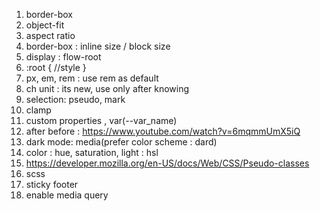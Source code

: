 1. border-box
2. object-fit
3. aspect ratio
4. border-box : inline size / block size
5. display : flow-root
6. :root { //style }
7. px, em, rem : use rem as default
8. ch unit : its new, use only after knowing
9. selection: pseudo, mark
10. clamp
11. custom properties , var(--var_name)
12. after before : https://www.youtube.com/watch?v=6mqmmUmX5iQ
13. dark mode: media(prefer color scheme : dard)
14. color : hue, saturation, light : hsl
15. https://developer.mozilla.org/en-US/docs/Web/CSS/Pseudo-classes
16. scss
17. sticky footer
18. enable media query <meta name="viewport" content="width=device-width, initial-scale=1.0">

